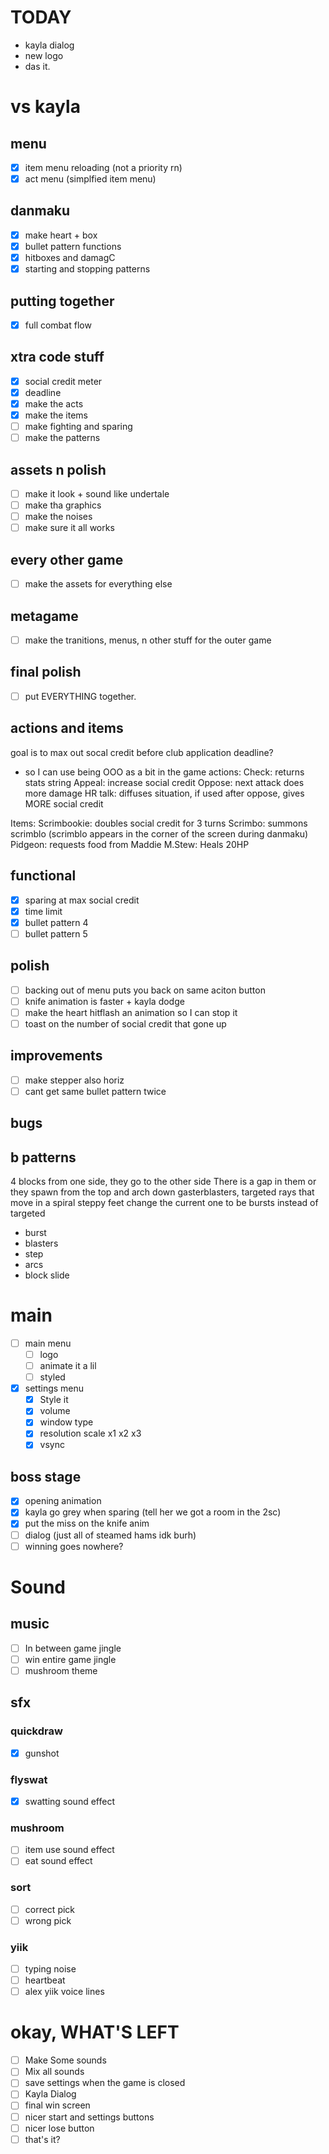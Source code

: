 # TODAY

- kayla dialog
- new logo
- das it.

# vs kayla

## menu

- [x] item menu reloading (not a priority rn)
- [x] act menu (simplfied item menu)

## danmaku

- [x] make heart + box
- [x] bullet pattern functions
- [x] hitboxes and damagC
- [x] starting and stopping patterns

## putting together

- [x] full combat flow

## xtra code stuff

- [x] social credit meter
- [x] deadline
- [x] make the acts
- [x] make the items
- [ ] make fighting and sparing
- [ ] make the patterns

## assets n polish

- [ ] make it look + sound like undertale
- [ ] make tha graphics
- [ ] make the noises
- [ ] make sure it all works

## every other game

- [ ] make the assets for everything else

## metagame

- [ ] make the tranitions, menus, n other stuff for the outer game

## final polish

- [ ] put EVERYTHING together.

## actions and items

goal is to max out socal credit before club application deadline?

- so I can use being OOO as a bit in the game
  actions:
  Check: returns stats string
  Appeal: increase social credit
  Oppose: next attack does more damage
  HR talk: diffuses situation, if used after oppose, gives MORE social credit

Items:
Scrimbookie: doubles social credit for 3 turns
Scrimbo: summons scrimblo (scrimblo appears in the corner of the screen during danmaku)
Pidgeon: requests food from Maddie
M.Stew: Heals 20HP

## functional

- [x] sparing at max social credit
- [x] time limit
- [x] bullet pattern 4
- [ ] bullet pattern 5

## polish

- [ ] backing out of menu puts you back on same aciton button
- [ ] knife animation is faster + kayla dodge
- [ ] make the heart hitflash an animation so I can stop it
- [ ] toast on the number of social credit that gone up

## improvements

- [ ] make stepper also horiz
- [ ] cant get same bullet pattern twice

## bugs

## b patterns

4 blocks from one side, they go to the other side
There is a gap in them
or they spawn from the top and arch down
gasterblasters, targeted rays that move in a spiral
steppy feet
change the current one to be bursts instead of targeted

- burst
- blasters
- step
- arcs
- block slide

# main

- [ ] main menu
  - [ ] logo
  - [ ] animate it a lil
  - [ ] styled
- [x] settings menu
  - [x] Style it
  - [x] volume
  - [x] window type
  - [x] resolution scale x1 x2 x3
  - [x] vsync

## boss stage

- [x] opening animation
- [x] kayla go grey when sparing (tell her we got a room in the 2sc)
- [x] put the miss on the knife anim
- [ ] dialog (just all of steamed hams idk burh)
- [ ] winning goes nowhere?

# Sound

## music

- [ ] In between game jingle
- [ ] win entire game jingle
- [ ] mushroom theme

## sfx

### quickdraw

- [x] gunshot

### flyswat

- [x] swatting sound effect

### mushroom

- [ ] item use sound effect
- [ ] eat sound effect

### sort

- [ ] correct pick
- [ ] wrong pick

### yiik

- [ ] typing noise
- [ ] heartbeat
- [ ] alex yiik voice lines

# okay, WHAT'S LEFT

- [ ] Make Some sounds
- [ ] Mix all sounds
- [ ] save settings when the game is closed
- [ ] Kayla Dialog
- [ ] final win screen
- [ ] nicer start and settings buttons
- [ ] nicer lose button
- [ ] that's it?
